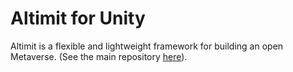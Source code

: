 # Altimit for Unity

Altimit is a flexible and lightweight framework for building an open Metaverse. (See the main repository [here](https://github.com/meridian-xr/altimit.git)).
